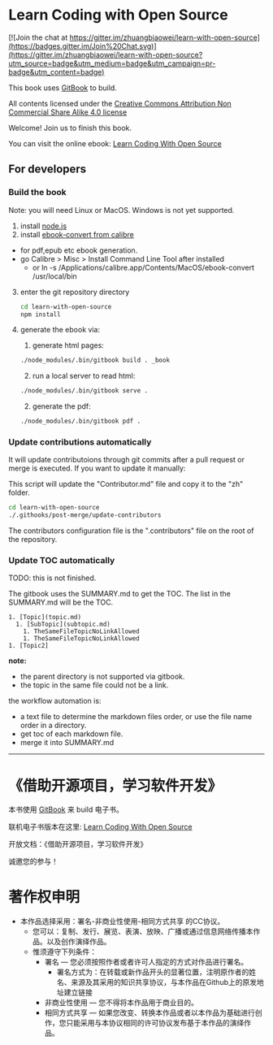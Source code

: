 # Learn Coding with Open Source

[![Join the chat at https://gitter.im/zhuangbiaowei/learn-with-open-source](https://badges.gitter.im/Join%20Chat.svg)](https://gitter.im/zhuangbiaowei/learn-with-open-source?utm_source=badge&utm_medium=badge&utm_campaign=pr-badge&utm_content=badge)

This book uses [GitBook](https://www.gitbook.com) to build.

All contents licensed under the [ Creative Commons Attribution Non Commercial Share Alike 4.0 license](http://creativecommons.org/licenses/by-nc-sa/4.0/)

Welcome! Join us to finish this book.

You can visit the online ebook: [Learn Coding With Open Source](http://teamhost.gitbooks.io/learn-coding-with-open-source/)


## For developers

### Build the book
Note: you will need Linux or MacOS. Windows is not yet supported.

1. install [node.js](https://nodejs.org)
2. install [ebook-convert from calibre](http://calibre-ebook.com/download)
  * for pdf,epub etc ebook generation.
  * go Calibre > Misc > Install Command Line Tool after installed
    * or ln -s /Applications/calibre.app/Contents/MacOS/ebook-convert /usr/local/bin
3. enter the git repository directory

    ```bash
    cd learn-with-open-source
    npm install
    ```
4. generate the ebook via:
   1. generate html pages:

    ```bash
    ./node_modules/.bin/gitbook build . _book
    ```
   2. run a local server to read html:

    ```bash
    ./node_modules/.bin/gitbook serve .
    ```
   2. generate the pdf:

    ```bash
    ./node_modules/.bin/gitbook pdf .
    ```

### Update contributions automatically

It will update contributoions through git commits after a pull request or merge is executed.
If you want to update it manually:

This script will update the "Contributor.md" file and copy it to the "zh" folder.

```bash
cd learn-with-open-source
./.githooks/post-merge/update-contributors

```

The contributors configuration file is the ".contributors" file
on the root of the repository.

### Update TOC automatically

TODO: this is not finished.

The gitbook uses the SUMMARY.md to get the TOC.
The list in the SUMMARY.md will be the TOC.

```
1. [Topic](topic.md)
  1. [SubTopic](subtopic.md)
    1. TheSameFileTopicNoLinkAllowed
    1. TheSameFileTopicNoLinkAllowed
1. [Topic2]
```

**note:**

* the parent directory is not supported via gitbook.
* the topic in the same file could not be a link.

the workflow automation is:

* a text file to determine the markdown files order,
  or use the file name order in a directory.
* get toc of each markdown file.
* merge it into SUMMARY.md


---------

# 《借助开源项目，学习软件开发》

本书使用 [GitBook](https://www.gitbook.com) 来 build 电子书。

联机电子书版本在这里: [Learn Coding With Open Source](http://teamhost.gitbooks.io/learn-coding-with-open-source/)

开放文档：《借助开源项目，学习软件开发》

诚邀您的参与！

# 著作权申明

-   本作品选择采用：署名-非商业性使用-相同方式共享 的CC协议。
    -   您可以：复制、发行、展览、表演、放映、广播或通过信息网络传播本作品。以及创作演绎作品。
    -   惟须遵守下列条件：
        -   署名 — 您必须按照作者或者许可人指定的方式对作品进行署名。
            -   署名方式为：在转载或新作品开头的显著位置，注明原作者的姓名、来源及其采用的知识共享协议，与本作品在Github上的原发地址建立链接
        -   非商业性使用 — 您不得将本作品用于商业目的。
        -   相同方式共享 — 如果您改变、转换本作品或者以本作品为基础进行创作，您只能采用与本协议相同的许可协议发布基于本作品的演绎作品。
